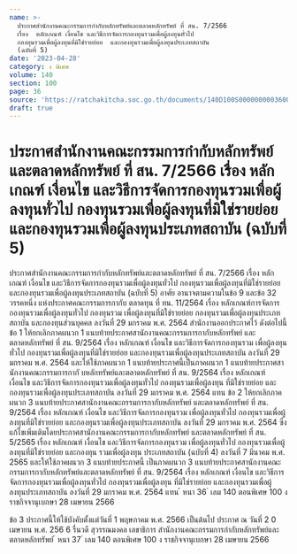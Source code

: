 ```yaml
---
name: >-
  ประกาศสำนักงานคณะกรรมการกำกับหลักทรัพย์และตลาดหลักทรัพย์ ที่ สน. 7/2566
  เรื่อง  หลักเกณฑ์ เงื่อนไข และวิธีการจัดการกองทุนรวมเพื่อผู้ลงทุนทั่วไป
  กองทุนรวมเพื่อผู้ลงทุนที่มิใช่รายย่อย  และกองทุนรวมเพื่อผู้ลงทุนประเภทสถาบัน
  (ฉบับที่ 5)
date: '2023-04-28'
category: ง พิเศษ
volume: 140
section: 100
page: 36
source: 'https://ratchakitcha.soc.go.th/documents/140D100S0000000003600.pdf'
draft: true
---
```


# ประกาศสำนักงานคณะกรรมการกำกับหลักทรัพย์และตลาดหลักทรัพย์ ที่ สน. 7/2566 เรื่อง  หลักเกณฑ์ เงื่อนไข และวิธีการจัดการกองทุนรวมเพื่อผู้ลงทุนทั่วไป กองทุนรวมเพื่อผู้ลงทุนที่มิใช่รายย่อย  และกองทุนรวมเพื่อผู้ลงทุนประเภทสถาบัน (ฉบับที่ 5)

ประกาศสำนักงานคณะกรรมการกำกับหลักทรัพย์และตลาดหลักทรัพย์ ที่ สน. 7/2566 เรื่อง หลักเกณฑ์ เงื่อนไข และวิธีการจัดการกองทุนรวมเพื่อผู้ลงทุนทั่วไป กองทุนรวมเพื่อผู้ลงทุนที่มิใช่รายย่อย และกองทุนรวมเพื่อผู้ลงทุนประเภทสถาบัน (ฉบับที่ 5) อาศัย อานาจตามความในข้อ 9 และข้อ 32 วรรคหนึ่ง แห่งประกาศคณะกรรมการกากับ ตลาดทุน ที่ ทน. 11/2564 เรื่อง หลักเกณฑ์การจัดการกองทุนรวมเพื่อผู้ลงทุนทั่วไป กองทุนรวม เพื่อผู้ลงทุนที่มิใช่รายย่อย กองทุนรวมเพื่อผู้ลงทุนประเภทสถาบัน และกองทุนส่วนบุคคล ลงวันที่ 29 มกราคม พ.ศ. 2564 สำนักงานออกประกาศไว้ ดังต่อไปนี้ ข้อ 1 ให้ยกเลิกภาคผนวก 1 แนบท้ายประกาศสานักงานคณะกรรมการกากับหลักทรัพย์ และตลาดหลักทรัพย์ ที่ สน. 9/2564 เรื่อง หลักเกณฑ์ เงื่อนไข และวิธีการจัดการกองทุนรวม เพื่อผู้ลงทุนทั่วไป กองทุนรวมเพื่อผู้ลงทุนที่มิใช่รายย่อย และกองทุนรวมเพื่อผู้ลงทุนประเภทสถาบัน ลงวันที่ 29 มกราคม พ.ศ. 2564 และให้ใช้ภาคผนวก 1 แนบท้ายประกาศนี้เป็นภาคผนวก 1 แนบท้ายประกาศสานักงานคณะกรรมการกากั บหลักทรัพย์และตลาดหลักทรัพย์ ที่ สน. 9/2564 เรื่อง หลักเกณฑ์ เงื่อนไข และวิธีการจัดการกองทุนรวมเพื่อผู้ลงทุนทั่วไป กองทุนรวมเพื่อผู้ลงทุน ที่มิใช่รายย่อย และกองทุนรวมเพื่อผู้ลงทุนประเภทสถาบัน ลงวันที่ 29 มกราคม พ.ศ. 2564 แทน ข้อ 2 ให้ยกเลิกภาคผนวก 3 แนบท้ายประกาศสานักงานคณะกรรมการกากับหลักทรัพย์ และตลาดหลักทรัพย์ ที่ สน. 9/2564 เรื่อง หลักเกณฑ์ เงื่อนไข และวิธีการจัดการกองทุนรวม เพื่อผู้ลงทุนทั่วไป กองทุนรวมเพื่อผู้ลงทุนที่มิใช่รายย่อย และกองทุนรวมเพื่อผู้ลงทุนประเภทสถาบัน ลงวันที่ 29 มกราคม พ.ศ. 2564 ซึ่งแก้ไขเพิ่มเติมโดยประกาศสานักงานคณะกรรมการกากับหลักทรัพย์ และตลาดหลักทรัพย์ ที่ สน. 5/2565 เรื่อง หลักเกณฑ์ เงื่อนไข และวิธีการจัดการกองทุนรวม เพื่อผู้ลงทุนทั่วไป กองทุนรวมเพื่อผู้ลงทุนที่มิใช่รายย่อย และกองทุน รวมเพื่อผู้ลงทุน ประเภทสถาบัน (ฉบับที่ 4) ลงวันที่ 7 มีนาคม พ.ศ. 2565 และให้ใช้ภาคผนวก 3 แนบท้ายประกาศนี้ เป็นภาคผนวก 3 แนบท้ายประกาศสานักงานคณะกรรมการกากับหลักทรัพย์และตลาดหลักทรัพย์ ที่ สน. 9/2564 เรื่อง หลักเกณฑ์ เงื่อนไข และวิธีการจัดการกองทุนรวมเพื่อผู้ลงทุนทั่วไป กองทุนรวมเพื่อผู้ลงทุน ที่มิใช่รายย่อย และกองทุนรวมเพื่อผู้ลงทุนประเภทสถาบัน ลงวันที่ 29 มกราคม พ.ศ. 2564 แทน ้ หนา 36 ่ เลม 140 ตอนพิเศษ 100 ง ราชกิจจานุเบกษา 28 เมษายน 2566

ข้อ 3 ประกาศนี้ให้ใช้บังคับตั้งแต่วันที่ 1 พฤษภาคม พ.ศ. 2566 เป็นต้นไป ประกาศ ณ วันที่ 2 0 เมษายน พ.ศ. 256 6 รื่นวดี สุวรรณมงคล เลขาธิการ สำนักงานคณะกรรมการกำกับหลักทรัพย์และตลาดหลักทรัพย์ ้ หนา 37 ่ เลม 140 ตอนพิเศษ 100 ง ราชกิจจานุเบกษา 28 เมษายน 2566



























